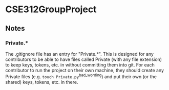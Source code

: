 # CSE312GroupProject

## Notes
### Private.*
The .gitignore file has an entry for "Private.*". This is designed for any contributors to be able to have files called Private (with any file extension) to keep keys, tokens, etc. in without committing them into git. For each contributor to run the project on their own machine, they should create any Private files (e.g. `touch Private.py`<sup>bad_wording</sup>) and put their own (or the shared) keys, tokens, etc. in there.